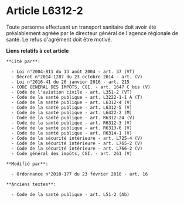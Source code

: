 # Article L6312-2

Toute personne effectuant un transport sanitaire doit avoir été préalablement agréée par le directeur général de l'agence
régionale de santé. Le refus d'agrément doit être motivé.

**Liens relatifs à cet article**

	**Cité par**:

	  - Loi n°2004-811 du 13 août 2004 - art. 37 (VT)
	  - Décret n°2014-1287 du 23 octobre 2014 - art. (V)
	  - Loi n°2016-41 du 26 janvier 2016 - art. 215
	  - CODE GENERAL DES IMPOTS, CGI. - art. 1647 C bis (V)
	  - Code de l'aviation civile - art. L351-2 (VT)
	  - Code de la santé publique - art. L3222-1-1 A (T)
	  - Code de la santé publique - art. L6312-4 (V)
	  - Code de la santé publique - art. L6312-5 (V)
	  - Code de la santé publique - art. L6422-2 (M)
	  - Code de la santé publique - art. R6312-24 (V)
	  - Code de la santé publique - art. R6312-3 (V)
	  - Code de la santé publique - art. R6313-6 (V)
	  - Code de la santé publique - art. R6314-1 (V)
	  - Code de la sécurité intérieure - art. L725-4 (V)
	  - Code de la sécurité intérieure - art. L765-2 (V)
	  - Code de la sécurité intérieure - art. L766-2 (V)
	  - Code général des impôts, CGI. - art. 261 (V)

	**Modifié par**:

	  - Ordonnance n°2010-177 du 23 février 2010 - art. 16

	**Anciens textes**:

	  - Code de la santé publique - art. L51-2 (Ab)
